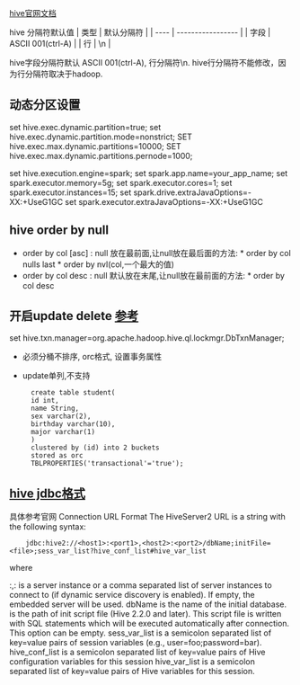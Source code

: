 [hive官网文档](https://cwiki.apache.org/confluence/display/Hive/Tutorial)

hive 分隔符默认值
| 类型 | 默认分隔符        |
| ---- | ----------------- |
| 字段 | ASCII 001(ctrl-A) |
| 行   | \n                |

hive字段分隔符默认 ASCII 001(ctrl-A), 行分隔符\n.
hive行分隔符不能修改，因为行分隔符取决于hadoop.

## 动态分区设置
set hive.exec.dynamic.partition=true;
set hive.exec.dynamic.partition.mode=nonstrict; 
SET hive.exec.max.dynamic.partitions=10000;
SET hive.exec.max.dynamic.partitions.pernode=1000;

set hive.execution.engine=spark;
set spark.app.name=your_app_name;
set spark.executor.memory=5g;
set spark.executor.cores=1;
set spark.executor.instances=15;
set spark.drive.extraJavaOptions=-XX:+UseG1GC
set spark.executor.extraJavaOptions=-XX:+UseG1GC

## hive order by null
* order by col [asc] : null 放在最前面,让null放在最后面的方法:
        * order by col nulls last
        * order by nvl(col,一个最大的值)
* order by col desc : null 默认放在末尾,让null放在最前面的方法:
        * order by col desc




## 开启update delete [参考](https://blog.csdn.net/suijiarui/article/details/51174406)
set hive.txn.manager=org.apache.hadoop.hive.ql.lockmgr.DbTxnManager;

* 必须分桶不排序, orc格式, 设置事务属性
* update单列,不支持

        create table student(
        id int,
        name String,
        sex varchar(2),
        birthday varchar(10),
        major varchar(1)
        )
        clustered by (id) into 2 buckets 
        stored as orc 
        TBLPROPERTIES('transactional'='true');


## [hive jdbc格式](https://cwiki.apache.org/confluence/display/Hive/HiveServer2+Clients)
具体参考官网
Connection URL Format
The HiveServer2 URL is a string with the following syntax:

        jdbc:hive2://<host1>:<port1>,<host2>:<port2>/dbName;initFile=<file>;sess_var_list?hive_conf_list#hive_var_list

where

<host1>:<port1>,<host2>:<port2> is a server instance or a comma separated list of server instances to connect to (if dynamic service discovery is enabled). If empty, the embedded server will be used.
dbName is the name of the initial database.
<file> is the path of init script file (Hive 2.2.0 and later). This script file is written with SQL statements which will be executed automatically after connection. This option can be empty. 
sess_var_list is a semicolon separated list of key=value pairs of session variables (e.g., user=foo;password=bar).
hive_conf_list is a semicolon separated list of key=value pairs of Hive configuration variables for this session
hive_var_list is a semicolon separated list of key=value pairs of Hive variables for this session.